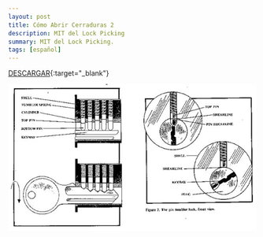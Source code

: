 ```yaml
---
layout: post
title: Cómo Abrir Cerraduras 2
description: MIT del Lock Picking 
summary: MIT del Lock Picking.
tags: [español]
---
```


[DESCARGAR](http://exe.io/PwTZqai3){:target="_blank"}

![Abrir cerraduras](/images/abrircerradura2.JPG)
